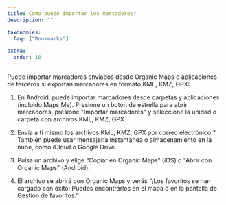 ```yaml
---
title: Cómo puedo importar los marcadores?
description: ""

taxonomies:
  faq: ["Bookmarks"]

extra:
  order: 10
---
```


Puede importar marcadores enviados desde Organic Maps o aplicaciones de terceros si exportan marcadores en formato KML, KMZ, GPX:

1. En Android, puede importar marcadores desde carpetas y aplicaciones (incluido Maps.Me). Presione un botón de estrella para abrir marcadores, presione "Importar marcadores" y seleccione la unidad o carpeta con archivos KML, KMZ, GPX.

2. Envía a ti mismo los archivos KML, KMZ, GPX por correo electrónico.* También puede usar mensajería instantánea o almacenamiento en la nube, como iCloud o Google Drive.

3. Pulsa un archivo y elige “Copiar en Organic Maps” (iOS) o "Abrir con Organic Maps" (Android).

4. El archivo se abrirá con Organic Maps y verás “¡Los favoritos se han cargado con éxito! Puedes encontrarlos en el mapa o en la pantalla de Gestión de favoritos.”
